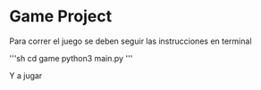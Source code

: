# Game Project

Para correr el juego se deben seguir las instrucciones
en terminal


'''sh
cd game
python3 main.py
'''

Y a jugar